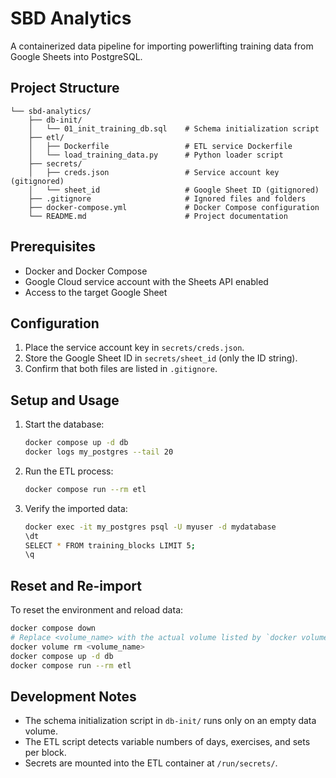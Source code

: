 # SBD Analytics

A containerized data pipeline for importing powerlifting training data from Google Sheets into PostgreSQL.

## Project Structure
```
└── sbd-analytics/
    ├── db-init/
    │   └── 01_init_training_db.sql    # Schema initialization script
    ├── etl/
    │   ├── Dockerfile                 # ETL service Dockerfile
    │   └── load_training_data.py      # Python loader script
    ├── secrets/
    │   ├── creds.json                 # Service account key (gitignored)
    │   └── sheet_id                   # Google Sheet ID (gitignored)
    ├── .gitignore                     # Ignored files and folders
    ├── docker-compose.yml             # Docker Compose configuration
    └── README.md                      # Project documentation
```

## Prerequisites
- Docker and Docker Compose
- Google Cloud service account with the Sheets API enabled
- Access to the target Google Sheet

## Configuration
1. Place the service account key in `secrets/creds.json`.
2. Store the Google Sheet ID in `secrets/sheet_id` (only the ID string).
3. Confirm that both files are listed in `.gitignore`.

## Setup and Usage
1. Start the database:
   ```bash
   docker compose up -d db
   docker logs my_postgres --tail 20
   ```
2. Run the ETL process:
   ```bash
   docker compose run --rm etl
   ```
3. Verify the imported data:
   ```bash
   docker exec -it my_postgres psql -U myuser -d mydatabase
   \dt
   SELECT * FROM training_blocks LIMIT 5;
   \q
   ```

## Reset and Re-import
To reset the environment and reload data:
```bash
docker compose down
# Replace <volume_name> with the actual volume listed by `docker volume ls`
docker volume rm <volume_name>
docker compose up -d db
docker compose run --rm etl
```

## Development Notes
- The schema initialization script in `db-init/` runs only on an empty data volume.
- The ETL script detects variable numbers of days, exercises, and sets per block.
- Secrets are mounted into the ETL container at `/run/secrets/`.